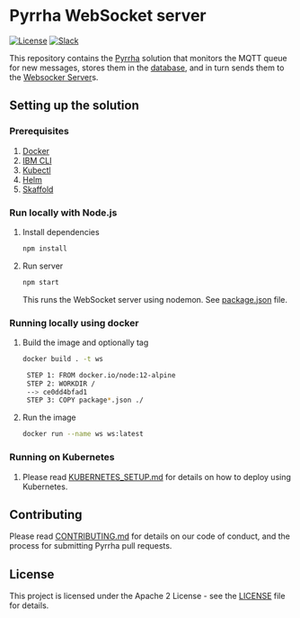 # Pyrrha WebSocket server
 
[![License](https://img.shields.io/badge/License-Apache2-blue.svg)](https://www.apache.org/licenses/LICENSE-2.0) [![Slack](https://img.shields.io/static/v1?label=Slack&message=%23prometeo-pyrrha&color=blue)](https://callforcode.org/slack)

This repository contains the [Pyrrha](https://github.com/Pyrrha-Platform/Pyrrha) solution that monitors the MQTT queue for new messages, stores them in the [database](https://github.com/Pyrrha-Platform/Pyrrha-Database), and in turn sends them to the [Websocker Server](https://github.com/Pyrrha-Platform/Pyrrha-WebSocket-Server)s.

## Setting up the solution

### Prerequisites

1. [Docker](https://docs.docker.com/desktop/)
2. [IBM CLI](https://cloud.ibm.com/docs/cli?topic=cli-install-ibmcloud-cli)
3. [Kubectl](https://kubernetes.io/docs/tasks/tools/install-kubectl/)
4. [Helm](https://helm.sh/docs/intro/install/)
5. [Skaffold](https://skaffold.dev/docs/install/)

### Run locally with Node.js

1. Install dependencies

   ```bash
   npm install
   ```

2. Run server

   ```bash
   npm start
   ```

   This runs the WebSocket server using nodemon. See [package.json](package.json) file.

### Running locally using docker

1. Build the image and optionally tag

   ```bash
   docker build . -t ws
   ```

   ```bash
    STEP 1: FROM docker.io/node:12-alpine
    STEP 2: WORKDIR /
    --> ce0dd4bfad1
    STEP 3: COPY package*.json ./
   ```

2. Run the image

   ```bash
   docker run --name ws ws:latest
   ```

### Running on Kubernetes

1. Please read [KUBERNETES_SETUP.md](https://github.com/Pyrrha-Platform/Pyrrha/blob/main/KUBERNETES_SETUP.md) for details on how to deploy using Kubernetes.

## Contributing

Please read [CONTRIBUTING.md](CONTRIBUTING.md) for details on our code of conduct, and the process for submitting Pyrrha pull requests.

## License

This project is licensed under the Apache 2 License - see the [LICENSE](LICENSE) file for details.
